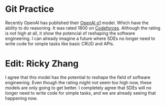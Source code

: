 # Git Practice
 Recently OpenAI has published their [OpenAI o1](https://openai.com/index/introducing-openai-o1-preview/) model. Which have the ability to do reasoning. It was rated 1800 on [Codeforces](https://codeforces.com/). Although the rating is not high at all, it show the potencial of reshaping the software engineering. I can already imagine a future where SDEs no longer need to write code for simple tasks like basic CRUD and APIs.

 # Edit: Ricky Zhang
 I agree that this model has the potential to reshape the field of software engineering. Even though the rating might not seem too high now, these models are only going to get better. I completely agree that SDEs will no longer need to write code for simple tasks, and we are already seeing that happening now.
